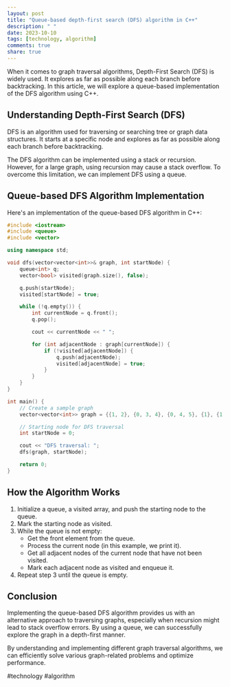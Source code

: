 ```yaml
---
layout: post
title: "Queue-based depth-first search (DFS) algorithm in C++"
description: " "
date: 2023-10-10
tags: [technology, algorithm]
comments: true
share: true
---
```


When it comes to graph traversal algorithms, Depth-First Search (DFS) is widely used. It explores as far as possible along each branch before backtracking. In this article, we will explore a queue-based implementation of the DFS algorithm using C++.

## Understanding Depth-First Search (DFS)

DFS is an algorithm used for traversing or searching tree or graph data structures. It starts at a specific node and explores as far as possible along each branch before backtracking.

The DFS algorithm can be implemented using a stack or recursion. However, for a large graph, using recursion may cause a stack overflow. To overcome this limitation, we can implement DFS using a queue.

## Queue-based DFS Algorithm Implementation

Here's an implementation of the queue-based DFS algorithm in C++:

```cpp
#include <iostream>
#include <queue>
#include <vector>

using namespace std;

void dfs(vector<vector<int>>& graph, int startNode) {
    queue<int> q;
    vector<bool> visited(graph.size(), false);

    q.push(startNode);
    visited[startNode] = true;

    while (!q.empty()) {
        int currentNode = q.front();
        q.pop();

        cout << currentNode << " ";

        for (int adjacentNode : graph[currentNode]) {
            if (!visited[adjacentNode]) {
                q.push(adjacentNode);
                visited[adjacentNode] = true;
            }
        }
    }
}

int main() {
    // Create a sample graph
    vector<vector<int>> graph = {{1, 2}, {0, 3, 4}, {0, 4, 5}, {1}, {1, 2}, {2}};

    // Starting node for DFS traversal
    int startNode = 0;

    cout << "DFS traversal: ";
    dfs(graph, startNode);

    return 0;
}
```

## How the Algorithm Works

1. Initialize a queue, a visited array, and push the starting node to the queue.
2. Mark the starting node as visited.
3. While the queue is not empty:
   - Get the front element from the queue.
   - Process the current node (in this example, we print it).
   - Get all adjacent nodes of the current node that have not been visited.
   - Mark each adjacent node as visited and enqueue it.
4. Repeat step 3 until the queue is empty.

## Conclusion

Implementing the queue-based DFS algorithm provides us with an alternative approach to traversing graphs, especially when recursion might lead to stack overflow errors. By using a queue, we can successfully explore the graph in a depth-first manner.

By understanding and implementing different graph traversal algorithms, we can efficiently solve various graph-related problems and optimize performance.

#technology #algorithm